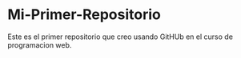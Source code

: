 # Mi-Primer-Repositorio
Este es el primer repositorio que creo usando GitHUb en el curso de programacion web.
